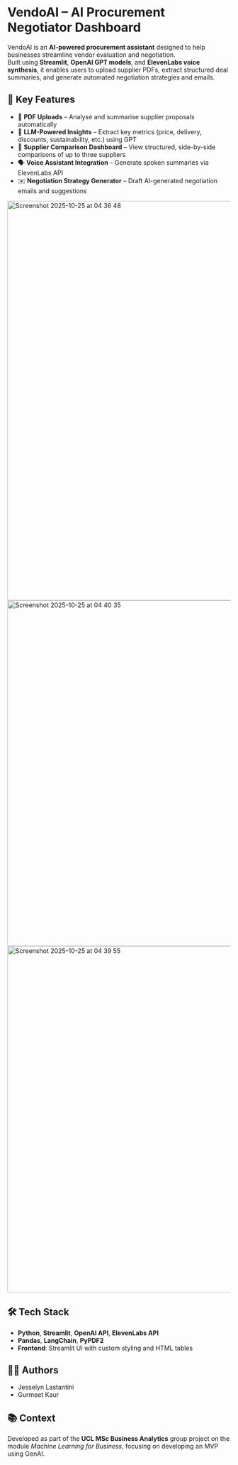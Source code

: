 # VendoAI – AI Procurement Negotiator Dashboard

VendoAI is an **AI-powered procurement assistant** designed to help businesses streamline vendor evaluation and negotiation.  
Built using **Streamlit**, **OpenAI GPT models**, and **ElevenLabs voice synthesis**, it enables users to upload supplier PDFs, extract structured deal summaries, and generate automated negotiation strategies and emails.

## 🚀 Key Features
- 📄 **PDF Uploads** – Analyse and summarise supplier proposals automatically  
- 🤖 **LLM-Powered Insights** – Extract key metrics (price, delivery, discounts, sustainability, etc.) using GPT  
- 🧮 **Supplier Comparison Dashboard** – View structured, side-by-side comparisons of up to three suppliers  
- 🗣️ **Voice Assistant Integration** – Generate spoken summaries via ElevenLabs API  
- ✉️ **Negotiation Strategy Generator** – Draft AI-generated negotiation emails and suggestions
<img width="1440" height="900" alt="Screenshot 2025-10-25 at 04 36 48" src="https://github.com/user-attachments/assets/62be6b81-27b1-4ade-8fff-44442cdaac0b" />
<img width="1439" height="779" alt="Screenshot 2025-10-25 at 04 40 35" src="https://github.com/user-attachments/assets/5c9a9818-9470-4033-8ecd-c1bb10115c0a" />
<img width="1440" height="781" alt="Screenshot 2025-10-25 at 04 39 55" src="https://github.com/user-attachments/assets/2a31edd0-2615-4719-b843-016016a471ab" />

## 🛠️ Tech Stack
- **Python**, **Streamlit**, **OpenAI API**, **ElevenLabs API**
- **Pandas**, **LangChain**, **PyPDF2**
- **Frontend**: Streamlit UI with custom styling and HTML tables


## 🧑‍💻 Authors
- Jesselyn Lastantini  
- Gurmeet Kaur  

## 📚 Context
Developed as part of the **UCL MSc Business Analytics** group project on the module *Machine Learning for Business*, focusing on developing an MVP using GenAI.

